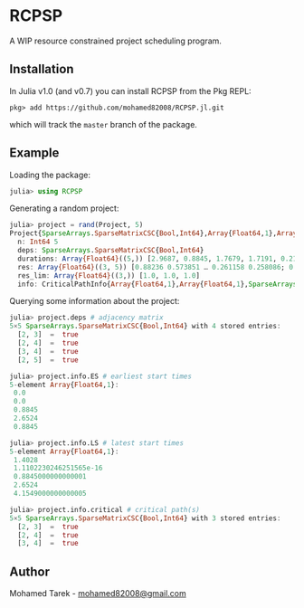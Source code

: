 # RCPSP

A WIP resource constrained project scheduling program.

## Installation
In Julia v1.0 (and v0.7) you can install RCPSP from the Pkg REPL:
```
pkg> add https://github.com/mohamed82008/RCPSP.jl.git
```
which will track the `master` branch of the package.

## Example

Loading the package:
```julia
julia> using RCPSP
```

Generating a random project:
```julia
julia> project = rand(Project, 5)
Project{SparseArrays.SparseMatrixCSC{Bool,Int64},Array{Float64,1},Array{Float64,2},Array{Float64,1},CriticalPathInfo{Array{Float64,1},Array{Float64,1},SparseArrays.SparseMatrixCSC{Bool,Int64}}}
  n: Int64 5
  deps: SparseArrays.SparseMatrixCSC{Bool,Int64}
  durations: Array{Float64}((5,)) [2.9687, 0.8845, 1.7679, 1.7191, 0.2166]
  res: Array{Float64}((3, 5)) [0.88236 0.573851 … 0.261158 0.258086; 0.244779 0.361112 … 0.817759 0.299416; 0.737789 0.673291 … 0.874094 0.7098]
  res_lim: Array{Float64}((3,)) [1.0, 1.0, 1.0]
  info: CriticalPathInfo{Array{Float64,1},Array{Float64,1},SparseArrays.SparseMatrixCSC{Bool,Int64}}
```

Querying some information about the project:
```julia
julia> project.deps # adjacency matrix
5×5 SparseArrays.SparseMatrixCSC{Bool,Int64} with 4 stored entries:
  [2, 3]  =  true
  [2, 4]  =  true
  [3, 4]  =  true
  [2, 5]  =  true

julia> project.info.ES # earliest start times
5-element Array{Float64,1}:
 0.0
 0.0
 0.8845
 2.6524
 0.8845

julia> project.info.LS # latest start times
5-element Array{Float64,1}:
 1.4028
 1.1102230246251565e-16
 0.8845000000000001
 2.6524
 4.1549000000000005

julia> project.info.critical # critical path(s)
5×5 SparseArrays.SparseMatrixCSC{Bool,Int64} with 3 stored entries:
  [2, 3]  =  true
  [2, 4]  =  true
  [3, 4]  =  true
```

## Author

Mohamed Tarek - mohamed82008@gmail.com
